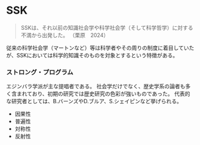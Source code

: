 # SSK

> SSKは、それ以前の知識社会学や科学社会学（そして科学哲学）に対する不満から出発した。
> （栗原　2024）

従来の科学社会学（マートンなど）等は科学者やその周りの制度に着目していたが、SSKにおいては科学的知識そのものを対象とするという特徴がある。

### ストロング・プログラム

エジンバラ学派が主な提唱者である。
社会学だけでなく、歴史学系の論者も多く含まれており、初期の研究では歴史研究の色彩が強いものであった。
代表的な研究者としては、B.バーンズやD.ブルア、S.シェイピンなど挙げられる。

- 因果性
- 普遍性
- 対称性
- 反射性

